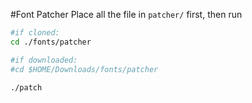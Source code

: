 #Font Patcher
Place all the file in ```patcher/``` first, then run 
```bash
#if cloned:
cd ./fonts/patcher

#if downloaded:
#cd $HOME/Downloads/fonts/patcher

./patch
```
